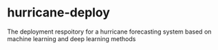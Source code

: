 # hurricane-deploy
The deployment respoitory for a hurricane forecasting system based on machine learning and deep learning methods
